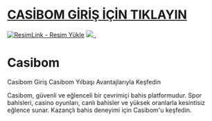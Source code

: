 #  <a href="https://xn--casbom822-i5a.com/">CASİBOM GİRİŞ İÇİN TIKLAYIN</a>

<meta charset="UTF-8">
    <meta name="viewport" content="width=device-width, initial-scale=1.0">
</head>
<body>

<a href="https://xn--casbom822-i5a.com/" title="ResimLink - Resim Yükle"><img src="https://r.resimlink.com/1V90TBF.jpg" title="ResimLink - Resim Yükle" alt="ResimLink - Resim Yükle"></a>
<a href="https://xn--casbom822-i5a.com/">
    <img src="https://r.resimlink.com/1V90TBF.jpg" />
</a>
</a>,


# Casibom
Casibom Giriş Casibom Yılbaşı Avantajlarıyla Keşfedin

Casibom, güvenli ve eğlenceli bir çevrimiçi bahis platformudur. Spor bahisleri, casino oyunları, canlı bahisler ve yüksek oranlarla kesintisiz eğlence sunar. Kazançlı bahis deneyimi için Casibom'u keşfedin.
